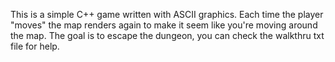 This is a simple C++ game written with ASCII graphics. Each time the player "moves" the map renders again to make it seem like you're moving around the map. The goal is to escape the dungeon, you can check the walkthru txt file for help.
